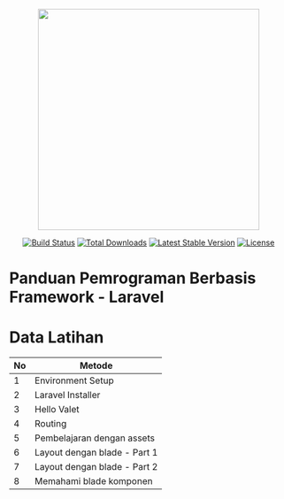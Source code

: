 <p align="center"><a href="https://laravel.com" target="_blank"><img src="https://raw.githubusercontent.com/laravel/art/master/logo-lockup/5%20SVG/2%20CMYK/1%20Full%20Color/laravel-logolockup-cmyk-red.svg" width="400"></a></p>

<p align="center">
<a href="https://travis-ci.org/laravel/framework"><img src="https://travis-ci.org/laravel/framework.svg" alt="Build Status"></a>
<a href="https://packagist.org/packages/laravel/framework"><img src="https://img.shields.io/packagist/dt/laravel/framework" alt="Total Downloads"></a>
<a href="https://packagist.org/packages/laravel/framework"><img src="https://img.shields.io/packagist/v/laravel/framework" alt="Latest Stable Version"></a>
<a href="https://packagist.org/packages/laravel/framework"><img src="https://img.shields.io/packagist/l/laravel/framework" alt="License"></a>
</p>

# Panduan Pemrograman Berbasis Framework - Laravel

# Data Latihan

| No | Metode |
|--|--|
| 1 | Environment Setup |
| 2 | Laravel Installer |
| 3 | Hello Valet |
| 4 | Routing |
| 5 | Pembelajaran dengan assets |
| 6 | Layout dengan blade - Part 1 |
| 7 | Layout dengan blade - Part 2 |
| 8 | Memahami blade komponen | 

